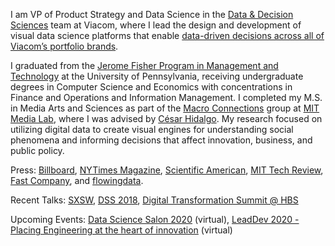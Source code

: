 I am VP of Product Strategy and Data Science in the [Data & Decision Sciences](https://science.viacom.com) team at Viacom, where I lead the design and development of visual data science platforms that enable [data-driven decisions across all of Viacom’s portfolio brands](https://www.hbs.edu/faculty/Pages/item.aspx?num=53776).

I graduated from the [Jerome Fisher Program in Management and Technology](http://www.upenn.edu/fisher/) at the University of Pennsylvania, receiving undergraduate degrees in Computer Science and Economics with concentrations in Finance and Operations and Information Management. I completed my M.S. in Media Arts and Sciences as part of the [Macro Connections](http://macroconnections.media.mit.edu/) group at [MIT Media Lab](http://media.mit.edu/), where I was advised by [César Hidalgo](http://www.chidalgo.com/). My research focused on utilizing digital data to create visual engines for understanding social phenomena and informing decisions that affect innovation, business, and public policy. 

Press: [Billboard](https://www.billboard.com/articles/events/vma/7941923/viacom-vma-best-new-artist-interactive-tool), [NYTimes Magazine](http://www.nytimes.com/2014/03/16/magazine/whos-more-famous-than-jesus.html?ref=magazine&_r=1), [Scientific American](http://www.scientificamerican.com/article/the-data-visualization-revolution/), [MIT Tech Review](http://www.technologyreview.com/view/525461/the-last-20-inches-datas-treacherous-journey-from-the-screen-to-the-mind/), [Fast Company](http://www.fastcodesign.com/3027817/mit-media-lab-maps-historys-biggest-celebrities), and [flowingdata](http://flowingdata.com/2014/03/19/an-exploration-of-cultural-production/).

Recent Talks: [SXSW](https://schedule.sxsw.com/2018/events/PP74756), [DSS 2018](https://datascience.salon/ny9-18/), [Digital Transformation Summit @ HBS](https://digital.hbs.edu/events/digital-transformation-summit/)

Upcoming Events: [Data Science Salon 2020](https://www.datascience.salon/media-advertising-and-entertainment/) (virtual), [LeadDev 2020 - Placing Engineering at the heart of innovation](https://leaddev.com/series/placing-engineering-heart-innovation) (virtual)
